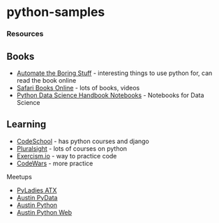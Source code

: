 # python-samples

### Resources

## Books
* [Automate the Boring Stuff](https://automatetheboringstuff.com/) - interesting things to use python for, can read the book online
* [Safari Books Online](http://wwww.safaribooksonline.com) - lots of books, videos 
* [Python Data Science Handbook Notebooks](https://github.com/jakevdp/PythonDataScienceHandbook) - Notebooks for Data Science

## Learning
* [CodeSchool](http://zfer.us/vUCTK) - has python courses and django
* [Pluralsight](http://www.pluralsight.com) - lots of courses on python
* [Exercism.io](http://exercism.io/) - way to practice code
* [CodeWars](http://www.codewars.com) - more practice 

Meetups
* [PyLadies ATX](https://www.meetup.com/PyLadies-ATX/)
* [Austin PyData](https://www.meetup.com/PyData-Austin/)
* [Austin Python](https://www.meetup.com/austinpython/)
* [Austin Python Web](https://www.meetup.com/austinwebpythonusergroup/)
